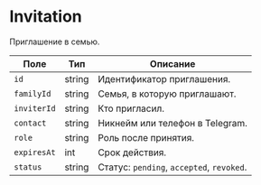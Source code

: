 # Invitation

Приглашение в семью.

| Поле        | Тип    | Описание                         |
|-------------|--------|----------------------------------|
| `id`        | string | Идентификатор приглашения.      |
| `familyId`  | string | Семья, в которую приглашают.    |
| `inviterId` | string | Кто пригласил.                  |
| `contact`   | string | Никнейм или телефон в Telegram. |
| `role`      | string | Роль после принятия.            |
| `expiresAt` | int    | Срок действия.                  |
| `status`    | string | Статус: `pending`, `accepted`, `revoked`. |

